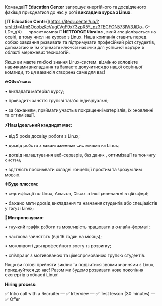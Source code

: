 Команда**IT Education Center** запрошує енергійного та досвідченого фахівця
приєднатися до нас у ролі **викладача курса з Linux**.

[**IT Education
Center**](https://itedu.center/ua/?srsltid=AfmBOoobzKcVug0VgF9xY3zpR5Y_pz3TECFON573lW3JiDo-
G-LDe_gX) — проєкт компанії **NETFORCE Ukraine** , який спеціалізується на
освіті, в тому числі на курсах з Linux. Наша компанія ставить перед собою
завдання розвивати та підтримувати професійний ріст студентів, допомагаючи їм
отримати ключові навички для успішної кар’єри в області мережевих технологій.

Якщо ви маєте глибокі знання Linux-систем, відмінно володієте навичками
викладання та бажаєте долучитися до нашої освітньої команди, то ця вакансія
створена саме для вас!

**🔥Обов’язки:**

• викладати матеріал курсу;

• проводити заняття групові та/або індивідуальні;

• за бажанням, приймати участь в покращенні матеріалів, їх оновленні та
оптимізації.

**⚡Наш ідеальний кандидат має:**

• від 5 років досвіду роботи з Linux;

• досвід роботи з навантаженими системами на Linux;

• досвід налаштування веб-серверів, баз даних , оптимізації та тюнингу систем;

• здатність пояснювати складні концепції простим та зрозумілим мовою.

**➕Буде плюсом:**

• сертифікації по Linux, Amazon, Cisco та інші релевантні в цій сфері;

• бажано мати досвід викладання та навчання студентів або спеціалістів у
галузі Linux;

**🚀Ми пропонуємо:**

• гнучкий графік роботи та можливість працювати в онлайн-форматі;

• часткова зайнятість (від 16 годин на місяць);

• можливості для професійного росту та розвитку;

• співпраця з мотивованою та цілеспрямованою групою студентів.

Якщо ви готові прийняти виклик та поділитися своїми знаннями з Linux,
приєднуйтеся до нас! Разом ми будемо розвивати нове покоління експертів в
області Linux!

**Hiring process:**

✅ Intro call with a Recruiter — ✅ Interview — ✅ Test lesson (30 minutes) — ✅
Offer